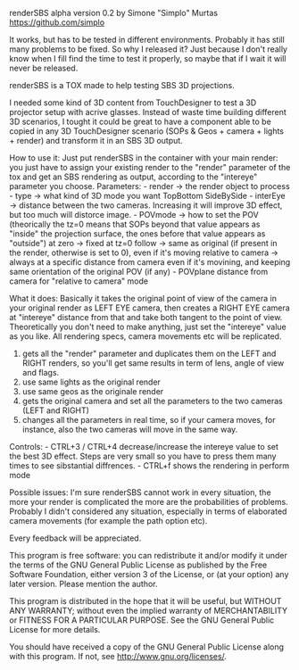 renderSBS alpha version 0.2
by Simone "Simplo" Murtas
https://github.com/simplo

It works, but has to be tested in different environments.
Probably it has still many problems to be fixed.
So why I released it?
Just because I don't really know when I fill find the time to test it properly, so maybe that if I wait it will never be released.

renderSBS is a TOX made to help testing SBS 3D projections.

I needed some kind of 3D content from TouchDesigner to test a 3D projector setup with acrive glasses.
Instead of waste time building different 3D scenarios, I tought it could be great to have a component able to be copied in any 3D TouchDesigner scenario (SOPs & Geos + camera + lights + render) and transform it in an SBS 3D output.

How to use it:
Just put renderSBS in the container with your main render: you just have to assign your existing render to the "render" parameter of the tox and get an SBS rendering as output, according to the "intereye" parameter you choose.
Parameters:
	- render -> the render object to process
	- type -> what kind of 3D mode you want
		TopBottom
		SideBySide
	- interEye -> distance between the two cameras. Increasing it will improve 3D effect, but too much will distorce image.	
	- POVmode -> how to set the POV (theorically the tz=0 means that SOPs beyond that value appears as "inside" the projection surface, the ones before that value appears as "outside")
		at zero -> fixed at tz=0
		follow -> same as original (if present in the render, otherwise is set to 0), even if it's moving
		relative to camera -> always at a specific distance from camera even if it's movining, and keeping same orientation of the original POV (if any)
	- POVplane
		distance from camera for "relative to camera" mode




What it does:
Basically it takes the original point of view of the camera in your original render as LEFT EYE camera, then creates a RIGHT EYE camera at "intereye" distance from that and take both tangent to the point of view.
Theoretically you don't need to make anything, just set the "intereye" value as you like.
All rendering specs, camera movements etc will be replicated.

1) gets all the "render" parameter and duplicates them on the LEFT and RIGHT renders, so you'll get same results in term of lens, angle of view and flags.
2) use same lights as the original render
3) use same geos as the originale render
4) gets the original camera and set all the parameters to the two cameras (LEFT and RIGHT)
5) changes all the parameters in real time, so if your camera moves, for instance, also the two cameras will move in the same way.

Controls:
	- CTRL+3 / CTRL+4 decrease/increase the intereye value to set the best 3D effect. Steps are very small so you have to press them many times to see sibstantial diffrences.
	- CTRL+f shows the rendering in perform mode
	

Possible issues:
I'm sure renderSBS cannot work in every situation, the more your render is complicated the more are the probabilities of problems.
Probably I didn't considered any situation, especially in terms of elaborated camera movements (for example the path option etc).

Every feedback will be appreciated.

This program is free software: you can redistribute it and/or modify it under the terms of the GNU General Public License as published by the Free Software Foundation, either version 3 of the License, or (at your option) any later version.
Please mention the author.

This program is distributed in the hope that it will be useful,
but WITHOUT ANY WARRANTY; without even the implied warranty of
MERCHANTABILITY or FITNESS FOR A PARTICULAR PURPOSE.  See the
GNU General Public License for more details.

You should have received a copy of the GNU General Public License
along with this program.  If not, see <http://www.gnu.org/licenses/>.


